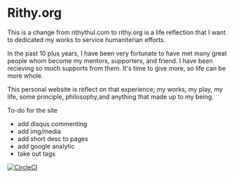 # Rithy.org

This is a change from rithythul.com to rithy.org is a life reflection that I want to dedicated my works to service humaniterian efforts. 

In the past 10 plus years, I have been very fortunate to have met many great people whom become my mentors, supporters, and friend. I have been recieving so much supports from them. It's time to give more, so life can be more whole.

This personal website is reflect on that experience; my works, my play, my life, some principle, philosophy,and anything that made up to my being.

To-do for the site

- add disqus commenting
- add img/media
- add short desc to pages
- add google analytic
- take out tags






[![CircleCI](https://circleci.com/gh/rithythul/rithy.org.svg?style=svg)](https://circleci.com/gh/rithythul/rithy.org)
